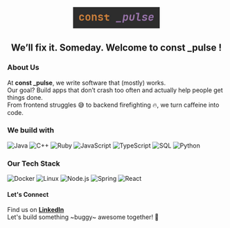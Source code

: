 <div align="center">
  <img width="200" src='./black_text_constpulse_wide.png' >
  
  ## We’ll fix it. Someday. Welcome to const _pulse !
</div>

### About Us

At **const _pulse**, we write software that (mostly) works.  
Our goal? Build apps that don’t crash too often and actually help people get things done.  
From frontend struggles 😅 to backend firefighting 🔥, we turn caffeine into code.  

### We build with  
![Java](https://img.shields.io/badge/-Java-000?&logo=Java&logoColor=007396)
![C++](https://img.shields.io/badge/-C++-000?&logo=c%2b%2b&logoColor=00599C)
![Ruby](https://img.shields.io/badge/-Ruby-000?&logo=Ruby&logoColor=007396)
![JavaScript](https://img.shields.io/badge/-JavaScript-000?&logo=JavaScript)
![TypeScript](https://img.shields.io/badge/-TypeScript-000?&logo=TypeScript)
![SQL](https://img.shields.io/badge/-SQL-000?&logo=MySQL)
![Python](https://img.shields.io/badge/-Python-000?&logo=Python)

### Our Tech Stack  

![Docker](https://img.shields.io/badge/-Docker-000?&logo=Docker)
![Linux](https://img.shields.io/badge/-Linux-000?&logo=Linux)
![Node.js](https://img.shields.io/badge/-Node.js-000?&logo=node.js)
![Spring](https://img.shields.io/badge/-Spring-000?&logo=Spring)
![React](https://img.shields.io/badge/-React-000?&logo=React)

#### Let's Connect  
Find us on **[LinkedIn](https://www.linkedin.com/in/constpulse/)**  
Let's build something ~buggy~ awesome together! 🚀  
